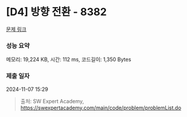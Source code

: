 # [D4] 방향 전환 - 8382 

[문제 링크](https://swexpertacademy.com/main/code/problem/problemDetail.do?contestProbId=AWyNQrCahHcDFAVP) 

### 성능 요약

메모리: 19,224 KB, 시간: 112 ms, 코드길이: 1,350 Bytes

### 제출 일자

2024-11-07 15:29



> 출처: SW Expert Academy, https://swexpertacademy.com/main/code/problem/problemList.do